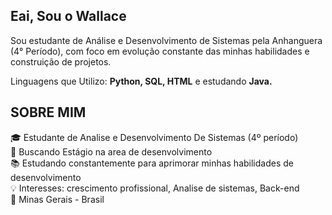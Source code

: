 ## Eai, Sou o Wallace

Sou estudante de Análise e Desenvolvimento de Sistemas pela Anhanguera (4° Período), com foco em evolução constante das minhas habilidades e construição de projetos.
<p>Linguagens que Utilizo: <strong>Python, SQL, HTML</strong> e estudando <strong>Java.</strong>


## SOBRE MIM

<p>🎓 Estudante de Analise e Desenvolvimento De Sistemas (4º período)<br>
💼 Buscando Estágio na area de desenvolvimento<br>
📚 Estudando constantemente para aprimorar minhas habilidades de desenvolvimento<br>
💡 Interesses: crescimento profissional, Analise de sistemas, Back-end <br>
📍 Minas Gerais - Brasil<br>
</P>


